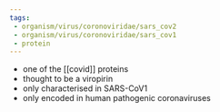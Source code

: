 ```yaml
---
tags:
 - organism/virus/coronoviridae/sars_cov2
 - organism/virus/coronoviridae/sars_cov1
 - protein
---
```

- one of the [[covid]] proteins
- thought to be a viropirin
- only characterised in SARS-CoV1 
- only encoded in human pathogenic coronaviruses